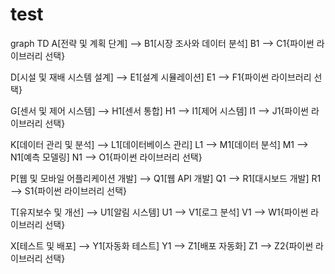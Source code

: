 # test


graph TD
A[전략 및 계획 단계] --> B1[시장 조사와 데이터 분석]
B1 --> C1{파이썬 라이브러리 선택}

D[시설 및 재배 시스템 설계] --> E1[설계 시뮬레이션]
E1 --> F1{파이썬 라이브러리 선택}

G[센서 및 제어 시스템] --> H1[센서 통합]
H1 --> I1[제어 시스템]
I1 --> J1{파이썬 라이브러리 선택}

K[데이터 관리 및 분석] --> L1[데이터베이스 관리]
L1 --> M1[데이터 분석]
M1 --> N1[예측 모델링]
N1 --> O1{파이썬 라이브러리 선택}

P[웹 및 모바일 어플리케이션 개발] --> Q1[웹 API 개발]
Q1 --> R1[대시보드 개발]
R1 --> S1{파이썬 라이브러리 선택}

T[유지보수 및 개선] --> U1[알림 시스템]
U1 --> V1[로그 분석]
V1 --> W1{파이썬 라이브러리 선택}

X[테스트 및 배포] --> Y1[자동화 테스트]
Y1 --> Z1[배포 자동화]
Z1 --> Z2{파이썬 라이브러리 선택}
